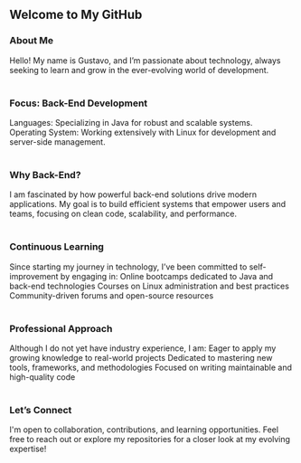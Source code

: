 ## Welcome to My GitHub<br>
### About Me<br>
Hello! My name is Gustavo, and I’m passionate about technology, always seeking to learn and grow in the ever-evolving world of development.<br><br>

### Focus: Back-End Development <br>
Languages: Specializing in Java for robust and scalable systems.<br>
Operating System: Working extensively with Linux for development and server-side management.
<br><br>
### Why Back-End? <br>
I am fascinated by how powerful back-end solutions drive modern applications. My goal is to build efficient systems that empower users and teams, focusing on clean code, scalability, and performance.
<br><br>
### Continuous Learning <br>
Since starting my journey in technology, I’ve been committed to self-improvement by engaging in:
Online bootcamps dedicated to Java and back-end technologies
Courses on Linux administration and best practices
Community-driven forums and open-source resources
<br><br>
### Professional Approach <br>
Although I do not yet have industry experience, I am:
Eager to apply my growing knowledge to real-world projects
Dedicated to mastering new tools, frameworks, and methodologies
Focused on writing maintainable and high-quality code
<br><br>
### Let’s Connect <br>
I'm open to collaboration, contributions, and learning opportunities.
Feel free to reach out or explore my repositories for a closer look at my evolving expertise!
